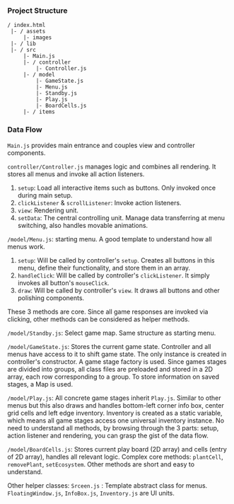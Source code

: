 ### Project Structure
```
/ index.html
 |- / assets
     |- images
 |- / lib
 |- / src
     |- Main.js
     |- / controller
         |- Controller.js
     |- / model
         |- GameState.js
         |- Menu.js
         |- Standby.js
         |- Play.js
         |- BoardCells.js
     |- / items
```

### Data Flow

`Main.js` provides main entrance and couples view and controller components.

`controller/Controller.js` manages logic and combines all rendering. It stores all menus and invoke all action listeners.

1. `setup`: Load all interactive items such as buttons. Only invoked once during main setup.
2. `clickListener` & `scrollListener`: Invoke action listeners.
3. `view`: Rendering unit.
4. `setData`: The central controlling unit. Manage data transferring at menu switching, also handles movable animations.

`/model/Menu.js`: starting menu. A good template to understand how all menus work.

1. `setup`: Will be called by controller's `setup`. Creates all buttons in this menu, define their functionality, and store them in an array.
2. `handleClick`: Will be called by controller's `clickListener`.  It simply invokes all button's `mouseClick`.
3. `draw`: Will be called by controller's `view`. It draws all buttons and other polishing components.

These 3 methods are core. Since all game responses are invoked via clicking, other methods can be considered as helper methods.

`/model/Standby.js`: Select game map. Same structure as starting menu.

`/model/GameState.js`: Stores the current game state. Controller and all menus have access to it to shift game state. The only instance is created in controller's constructor. A game stage factory is used. Since games stages are divided into groups, all class files are preloaded and stored in a 2D array, each row corresponding to a group. To store information on saved stages, a Map is used.

`/model/Play.js`: All concrete game stages inherit `Play.js`. Similar to other menus but this also draws and handles bottom-left corner info box, center grid cells and left edge inventory. Inventory is created as a static variable, which means all game stages access one universal inventory instance. No need to understand all methods, by browsing through the 3 parts: setup, action listener and rendering, you can grasp the gist of the data flow.


`/model/BoardCells.js`: Stores current play board (2D array) and cells (entry of 2D array), handles all relevant logic. Complex core methods: `plantCell`, `removePlant`, `setEcosystem`. Other methods are short and easy to understand.

Other helper classes: `Srceen.js` : Template abstract class for menus. `FloatingWindow.js`, `InfoBox.js`, `Inventory.js` are UI units.